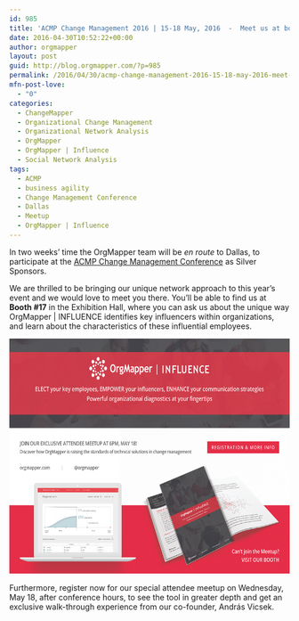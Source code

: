```yaml
---
id: 985
title: 'ACMP Change Management 2016 | 15-18 May, 2016  -  Meet us at booth #17'
date: 2016-04-30T10:52:22+00:00
author: orgmapper
layout: post
guid: http://blog.orgmapper.com/?p=985
permalink: /2016/04/30/acmp-change-management-2016-15-18-may-2016-meet-us-at-booth-17/
mfn-post-love:
  - "0"
categories:
  - ChangeMapper
  - Organizational Change Management
  - Organizational Network Analysis
  - OrgMapper
  - OrgMapper | Influence
  - Social Network Analysis
tags:
  - ACMP
  - business agility
  - Change Management Conference
  - Dallas
  - Meetup
  - OrgMapper | Influence
---
```

In two weeks&#8217; time the OrgMapper team will be _en route_ to Dallas, to participate at the <a href="http://acmpconference.com" target="_blank" rel="noopener noreferrer">ACMP Change Management Conference</a> as Silver Sponsors.

We are thrilled to be bringing our unique network approach to this year&#8217;s event and we would love to meet you there. You&#8217;ll be able to find us at **Booth #17** in the Exhibition Hall, where you can ask us about the unique way OrgMapper | INFLUENCE identifies key influencers within organizations, and learn about the characteristics of these influential employees.

<a href="http://orgmapper.com/dallas" target="_blank" rel="noopener noreferrer"><img class="aligncenter wp-image-986" src="/images/2016/04/OrgMapper-Meetup-at-ACMP-Change-Management-Conference-Dallas-2016.png" alt="OrgMapper Meetup at ACMP Change Management Conference - Dallas 2016" width="645" height="422" /></a>

Furthermore, register now for our special attendee meetup on Wednesday, May 18, after conference hours, to see the tool in greater depth and get an exclusive walk-through experience from our co-founder, András Vicsek.